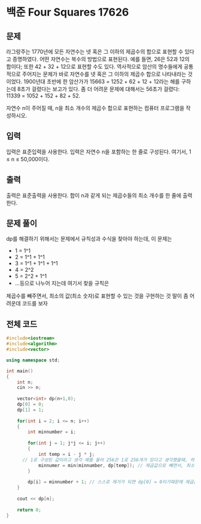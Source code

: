 # 백준 Four Squares 17626

## 문제

라그랑주는 1770년에 모든 자연수는 넷 혹은 그 이하의 제곱수의 합으로 표현할 수 있다고 증명하였다. 어떤 자연수는 복수의 방법으로 표현된다. 예를 들면, 26은 52과 12의 합이다; 또한 42 + 32 + 12으로 표현할 수도 있다. 역사적으로 암산의 명수들에게 공통적으로 주어지는 문제가 바로 자연수를 넷 혹은 그 이하의 제곱수 합으로 나타내라는 것이었다. 1900년대 초반에 한 암산가가 15663 = 1252 + 62 + 12 + 12라는 해를 구하는데 8초가 걸렸다는 보고가 있다. 좀 더 어려운 문제에 대해서는 56초가 걸렸다: 11339 = 1052 + 152 + 82 + 52.

자연수 n이 주어질 때, n을 최소 개수의 제곱수 합으로 표현하는 컴퓨터 프로그램을 작성하시오.

## 입력

입력은 표준입력을 사용한다. 입력은 자연수 n을 포함하는 한 줄로 구성된다. 여기서, 1 ≤ n ≤ 50,000이다.

## 출력

출력은 표준출력을 사용한다. 합이 n과 같게 되는 제곱수들의 최소 개수를 한 줄에 출력한다.

## 문제 풀이

dp를 해결하기 위해서는 문제에서 규칙성과 수식을 찾아야 하는데, 이 문제는 

  * 1 = 1^1
  * 2 = 1^1 + 1^1
  * 3 = 1^1 + 1^1 + 1^1
  * 4 = 2^2 
  * 5 = 2^2 + 1^1
  * ...등으로 나누어 지는데 여기서 찾을 규칙은

제곱수를 빼주면서, 최소의 값(최소 숫자)로 표현할 수 있는 것을 구현하는 것 말이 좀 어려운데 코드를 보자


## 전체 코드

```c++
#include<iostream>
#include<algorithm>
#include<vector>

using namespace std;

int main()
{
	int n;
	cin >> n;
	
	vector<int> dp(n+1,0);
	dp[0] = 0; 
	dp[1] = 1;
	
	for(int i = 2; i <= n; i++)
	{
		int minnumber = i;
		
		for(int j = 1; j*j <= i; j++)
		{
			int temp = i - j * j; 
      // 1로 구성된 값이라고 생각 예를 들어 256은 1로 256개가 있다고 생각했을때, 하나씩 줄여나가는 방법, 이전에 있던 최적화 되어있는 애들로 구성이된다.
		 	minnumer = min(minnumber, dp[temp]); // 제곱값으로 빼면서, 최소값을 찾는것
		}
		
		dp[i] = minnumber + 1; // 스스로 제거가 되면 dp[0] = 0이기때문에 제곱값만 +1 해주면 된다.
	}
	
	cout << dp[n];
	
	return 0;
} 
```
